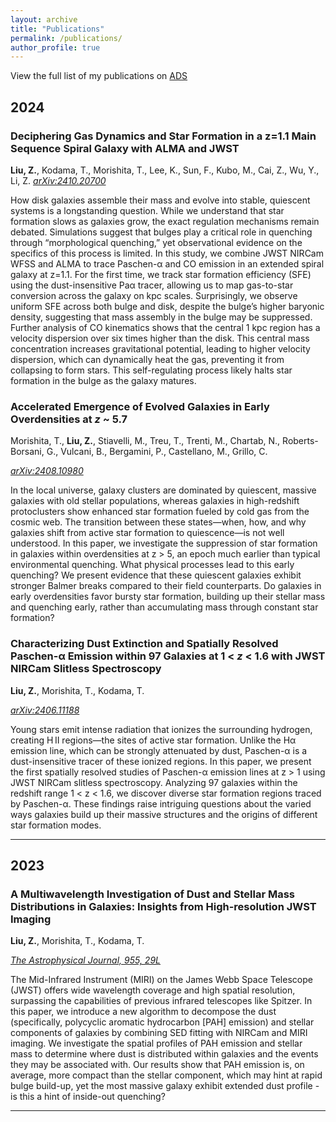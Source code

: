 ```yaml
---
layout: archive
title: "Publications"
permalink: /publications/
author_profile: true
---
```


View the full list of my publications on [ADS](https://ui.adsabs.harvard.edu/search/filter_database_fq_database=AND&filter_database_fq_database=((database%3Aastronomy%20OR%20database%3Aphysics))&filter_database_fq_database=database%3A%22astronomy%22&fq=%7B!type%3Daqp%20v%3D%24fq_database%7D&fq_database=(((database%3Aastronomy%20OR%20database%3Aphysics))%20AND%20database%3A%22astronomy%22)&q=%3Dauthor%3A%22Liu%2C%20Zhaoran%22&sort=date%20desc%2C%20bibcode%20desc&p_=0)


## 2024
### Deciphering Gas Dynamics and Star Formation in a z=1.1 Main Sequence Spiral Galaxy with ALMA and JWST

**Liu, Z.**, Kodama, T., Morishita, T., Lee, K., Sun, F., Kubo, M., Cai, Z., Wu, Y., Li, Z.
*[arXiv:2410.20700](https://arxiv.org/abs/2410.20700)*

How disk galaxies assemble their mass and evolve into stable, quiescent systems is a longstanding question. While we understand that star formation slows as galaxies grow, the exact regulation mechanisms remain debated. Simulations suggest that bulges play a critical role in quenching through “morphological quenching,” yet observational evidence on the specifics of this process is limited.
In this study, we combine JWST NIRCam WFSS and ALMA to trace Paschen-α and CO emission in an extended spiral galaxy at z=1.1. For the first time, we track star formation efficiency (SFE) using the dust-insensitive Paα tracer, allowing us to map gas-to-star conversion across the galaxy on kpc scales. Surprisingly, we observe uniform SFE across both bulge and disk, despite the bulge’s higher baryonic density, suggesting that mass assembly in the bulge may be suppressed. Further analysis of CO kinematics shows that the central 1 kpc region has a velocity dispersion over six times higher than the disk. This central mass concentration increases gravitational potential, leading to higher velocity dispersion, which can dynamically heat the gas, preventing it from collapsing to form stars. This self-regulating process likely halts star formation in the bulge as the galaxy matures.




### Accelerated Emergence of Evolved Galaxies in Early Overdensities at *z* ~ 5.7

Morishita, T., **Liu, Z.**, Stiavelli, M., Treu, T., Trenti, M., Chartab, N., Roberts-Borsani, G., Vulcani, B., Bergamini, P., Castellano, M., Grillo, C.

*[arXiv:2408.10980](https://arxiv.org/abs/2408.10980)*

In the local universe, galaxy clusters are dominated by quiescent, massive galaxies with old stellar populations, whereas galaxies in high-redshift protoclusters show enhanced star formation fueled by cold gas from the cosmic web. The transition between these states—when, how, and why galaxies shift from active star formation to quiescence—is not well understood. In this paper, we investigate the suppression of star formation in galaxies within overdensities at z > 5, an epoch much earlier than typical environmental quenching. What physical processes lead to this early quenching? We present evidence that these quiescent galaxies exhibit stronger Balmer breaks compared to their field counterparts. Do galaxies in early overdensities favor bursty star formation, building up their stellar mass and quenching early, rather than accumulating mass through constant star formation?


### Characterizing Dust Extinction and Spatially Resolved Paschen-α Emission within 97 Galaxies at 1 < *z* < 1.6 with JWST NIRCam Slitless Spectroscopy

**Liu, Z.**, Morishita, T., Kodama, T.

*[arXiv:2406.11188](https://arxiv.org/abs/2406.11188)*

Young stars emit intense radiation that ionizes the surrounding hydrogen, creating H II regions—the sites of active star formation. Unlike the Hα emission line, which can be strongly attenuated by dust, Paschen-α is a dust-insensitive tracer of these ionized regions. In this paper, we present the first spatially resolved studies of Paschen-α emission lines at z > 1 using JWST NIRCam slitless spectroscopy. Analyzing 97 galaxies within the redshift range 1 < z < 1.6, we discover diverse star formation regions traced by Paschen-α. These findings raise intriguing questions about the varied ways galaxies build up their massive structures and the origins of different star formation modes.

---

## 2023

### A Multiwavelength Investigation of Dust and Stellar Mass Distributions in Galaxies: Insights from High-resolution JWST Imaging

**Liu, Z.**, Morishita, T., Kodama, T.

*[The Astrophysical Journal, 955, 29L](https://ui.adsabs.harvard.edu/abs/2023ApJ...955...29L/abstract)*

The Mid-Infrared Instrument (MIRI) on the James Webb Space Telescope (JWST) offers wide wavelength coverage and high spatial resolution, surpassing the capabilities of previous infrared telescopes like Spitzer. In this paper, we introduce a new algorithm to decompose the dust (specifically, polycyclic aromatic hydrocarbon [PAH] emission) and stellar components of galaxies by combining SED fitting with NIRCam and MIRI imaging. We investigate the spatial profiles of PAH emission and stellar mass to determine where dust is distributed within galaxies and the events they may be associated with. Our results show that PAH emission is, on average, more compact than the stellar component, which may hint at rapid bulge build-up, yet the most massive galaxy exhibit extended dust profile - is this a hint of inside-out quenching?

---

